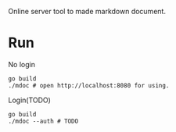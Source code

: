 Online server tool to made markdown document.

# Run

No login
```shell
go build
./mdoc # open http://localhost:8080 for using.
```

Login(TODO)
```shell
go build
./mdoc --auth # TODO
```
